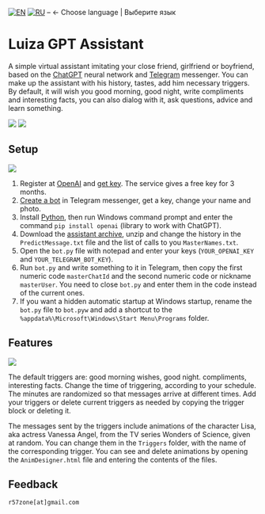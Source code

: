 [![EN](https://user-images.githubusercontent.com/9499881/33184537-7be87e86-d096-11e7-89bb-f3286f752bc6.png)](https://github.com/r57zone/LuizaGPTAssistant/) 
[![RU](https://user-images.githubusercontent.com/9499881/27683795-5b0fbac6-5cd8-11e7-929c-057833e01fb1.png)](https://github.com/r57zone/LuizaGPTAssistant/blob/master/README.RU.md)
&#8211; ← Choose language | Выберите язык

# Luiza GPT Assistant
A simple virtual assistant imitating your close friend, girlfriend or boyfriend, based on the [ChatGPT](https://openai.com/chatgpt) neural network and [Telegram](https://telegram.org/) messenger. You can make up the assistant with his history, tastes, add him necessary triggers. By default, it will wish you good morning, good night, write compliments and interesting facts, you can also dialog with it, ask questions, advice and learn something.

![](https://github.com/r57zone/LuizaGPTAssistant/assets/9499881/7389f66e-1ae5-4d61-8552-fdb3ebfbf998)
![](https://github.com/r57zone/LuizaGPTAssistant/assets/9499881/5b54fc41-b902-4324-8aa5-2f3c97527177)

## Setup
![](https://github.com/r57zone/LuizaGPTAssistant/assets/9499881/483720af-4493-4d09-9e78-137bab2230a1)


1. Register at [OpenAI](https://chat.openai.com/chat) and [get key](https://platform.openai.com/account/api-keys). The service gives a free key for 3 months. 
2. [Create a bot](https://t.me/BotFather) in Telegram messenger, get a key, change your name and photo.
3. Install [Python](https://www.python.org/downloads/), then run Windows command prompt and enter the command `pip install openai` (library to work with ChatGPT).
4. Download the [assistant archive](https://github.com/r57zone/LuizaGPTAssistant/archive/refs/heads/master.zip), unzip and change the history in the `PredictMessage.txt` file and the list of calls to you `MasterNames.txt`.
5. Open the `bot.py` file with notepad and enter your keys (`YOUR_OPENAI_KEY` and `YOUR_TELEGRAM_BOT_KEY`).
6. Run `bot.py` and write something to it in Telegram, then copy the first numeric code `masterChatId` and the second numeric code or nickname `masterUser`. You need to close `bot.py` and enter them in the code instead of the current ones.
7. If you want a hidden automatic startup at Windows startup, rename the `bot.py` file to `bot.pyw` and add a shortcut to the `%appdata%\Microsoft\Windows\Start Menu\Programs` folder.


## Features
![](https://github.com/r57zone/LuizaGPTAssistant/assets/9499881/044cc5fa-6dd5-464e-8f07-a13c52db2304)


The default triggers are: good morning wishes, good night. compliments, interesting facts. Change the time of triggering, according to your schedule. The minutes are randomized so that messages arrive at different times. Add your triggers or delete current triggers as needed by copying the trigger block or deleting it.


The messages sent by the triggers include animations of the character Lisa, aka actress Vanessa Angel, from the TV series Wonders of Science, given at random. You can change them in the `Triggers` folder, with the name of the corresponding trigger. You can see and delete animations by opening the `AnimDesigner.html` file and entering the contents of the files.


## Feedback
`r57zone[at]gmail.com`